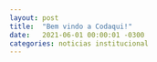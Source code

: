 ```yaml
---
layout: post
title:  "Bem vindo a Codaqui!"
date:   2021-06-01 00:00:01 -0300
categories: noticias institucional
---
```

